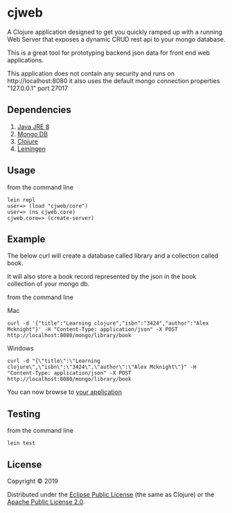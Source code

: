 # cjweb

A Clojure application designed to get you quickly ramped up with a running Web Server that exposes a dynamic CRUD rest api to your mongo database.

This is a great tool for prototyping backend json data for front end web applications.

This application does not contain any security and runs on http://localhost:8080 it also uses the default mongo
connection properties  "127.0.0.1" port 27017
 
## Dependencies 
  1. [Java JRE 8][java] 
  2. [Mongo DB][mongo]
  3. [Clojure][clojure]
  3. [Leiningen][leiningen]

## Usage
 from the command line
 ````
 lein repl
 user=> (load "cjweb/core")
 user=> (ns cjweb.core)
 cjweb.core=> (create-server)
 ````
 
 ## Example
 The below curl will create a database called library and a collection called book.
 
 It will also store a book record represented by the json in the book collection of your mongo db.
 
 from the command line
 
 Mac
 ```
 curl -d '{"title":"Learning clojure","isbn":"3424","author":"Alex Mcknight"}' -H "Content-Type: application/json" -X POST  http://localhost:8080/mongo/library/book
```
 Windows
 ```
 curl -d "{\"title\":\"Learning clojure\",\"isbn\":\"3424\",\"author\":\"Alex Mcknight\"}" -H "Content-Type: application/json" -X POST  http://localhost:8080/mongo/library/book
```
You can now browse to [your application][appurl]

## Testing
 from the command line
 ````
 lein test 
  ````
## License

Copyright © 2019

Distributed under the [Eclipse Public License](http://www.eclipse.org/legal/epl-v10.html) (the same as Clojure) or
the [Apache Public License 2.0](http://www.apache.org/licenses/LICENSE-2.0.html).

[java]:http://www.oracle.com/technetwork/java/javase/downloads/jre8-downloads-2133155.html
[mongo]:https://www.mongodb.com/download-center#community
[appurl]:http://localhost:8080/mongo
[leiningen]:https://leiningen.org/
[clojure]:https://clojure.org/guides/getting_started